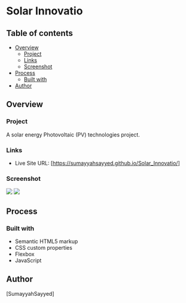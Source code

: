 # Solar Innovatio

## Table of contents

- [Overview](#overview)
  - [Project](#project)
  - [Links](#links)
  - [Screenshot](#screenshot)
- [Process](#process)
  - [Built with](#built-with)
- [Author](#author)

## Overview

### Project

A solar energy Photovoltaic (PV) technologies project.

### Links

- Live Site URL: [https://sumayyahsayyed.github.io/Solar_Innovatio/]

### Screenshot

![](My-Design/Desktop.png)
![](My-Design/Tablet.png)


## Process

### Built with

- Semantic HTML5 markup
- CSS custom properties
- Flexbox
- JavaScript

## Author

[SumayyahSayyed]
